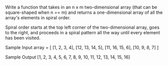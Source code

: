 Write a function that takes in an n x m two-dimensional array (that can be square-shaped when n == m) and returns a one-dimensional array of all the array's elements in spiral order.

Spiral order starts at the top left corner of the two-dimensional array, goes to the right, and proceeds in a spiral pattern all the way until every element has been visited.

Sample Input
array = [
[1, 2, 3, 4],
[12, 13, 14, 5],
[11, 16, 15, 6],
[10, 9, 8, 7]
]

Sample Output
[1, 2, 3, 4, 5, 6, 7, 8, 9, 10, 11, 12, 13, 14, 15, 16]
